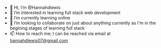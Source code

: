 - 👋 Hi, I’m @Hannahdlewis
- 👀 I’m interested in learning full stack web development
- 🌱 I’m currently learning online 
- 💞️ I’m looking to collaborate on just about anything currently as I'm in the begining stages of learning full stack
- 📫 How to reach me; I can be reached via email at hannahdlewis07@gmail.com

<!---
Hannahdlewis/Hannahdlewis is a ✨ special ✨ repository because its `README.md` (this file) appears on your GitHub profile.
You can click the Preview link to take a look at your changes.
--->

